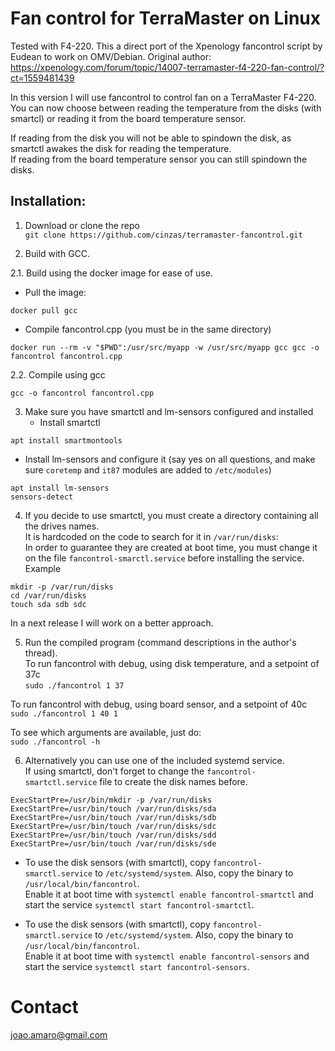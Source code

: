 # Fan control for TerraMaster on Linux 

Tested with F4-220. This a direct port of the Xpenology fancontrol script by Eudean to work on OMV/Debian.
Original author: https://xpenology.com/forum/topic/14007-terramaster-f4-220-fan-control/?ct=1559481439

In this version I will use fancontrol to control fan on a TerraMaster F4-220.
You can now choose between reading the temperature from the disks (with smartcl) or reading it from the board temperature sensor.

If reading from the disk you will not be able to spindown the disk, as smartctl awakes the disk for reading the temperature.   
If reading from the board temperature sensor you can still spindown the disks.


## Installation:
1. Download or clone the repo  
``git clone https://github.com/cinzas/terramaster-fancontrol.git``

2. Build with GCC.  

2.1. Build using the docker image for ease of use.

   - Pull the image:

``docker pull gcc``

   - Compile fancontrol.cpp (you must be in the same directory)

``docker run --rm -v "$PWD":/usr/src/myapp -w /usr/src/myapp gcc gcc -o fancontrol fancontrol.cpp``


2.2. Compile using gcc

``gcc -o fancontrol fancontrol.cpp``

3. Make sure you have smartctl and lm-sensors configured and installed  
   - Install smartctl

``apt install smartmontools``

   - Install lm-sensors and configure it (say yes on all questions, and make sure `coretemp` and `it87` modules are added to `/etc/modules`)

```
apt install lm-sensors
sensors-detect
```


4. If you decide to use smartctl, you must create a directory containing all the drives names.  
It is hardcoded on the code to search for it in `/var/run/disks`:  
In order to guarantee they are created at boot time, you must change it on the file `fancontrol-smarctl.service` before installing the service.  
Example
```
mkdir -p /var/run/disks 
cd /var/run/disks
touch sda sdb sdc
```

In a next release I will work on a better approach.


5. Run the compiled program (command descriptions in the author's thread).  
To run fancontrol with debug, using disk temperature, and a setpoint of 37c    
``sudo ./fancontrol 1 37 ``   

To run fancontrol with debug, using board sensor, and a setpoint of 40c   
``sudo ./fancontrol 1 40 1``   

To see which arguments are available, just do:   
``sudo ./fancontrol -h``   


6. Alternatively you can use one of the included systemd service.  
If using smartctl, don't forget to change the `fancontrol-smartctl.service` file to create the disk names before.  
```
ExecStartPre=/usr/bin/mkdir -p /var/run/disks
ExecStartPre=/usr/bin/touch /var/run/disks/sda
ExecStartPre=/usr/bin/touch /var/run/disks/sdb
ExecStartPre=/usr/bin/touch /var/run/disks/sdc
ExecStartPre=/usr/bin/touch /var/run/disks/sdd
ExecStartPre=/usr/bin/touch /var/run/disks/sde
```

- To use the disk sensors (with smartctl), copy  `fancontrol-smarctl.service` to `/etc/systemd/system`. Also, copy the binary to `/usr/local/bin/fancontrol`.   
  Enable it at boot time with `systemctl enable fancontrol-smartctl` and start the service `systemctl start fancontrol-smartctl`.   

- To use the disk sensors (with smartctl), copy  `fancontrol-smarctl.service` to `/etc/systemd/system`. Also, copy the binary to `/usr/local/bin/fancontrol`.   
  Enable it at boot time with `systemctl enable fancontrol-sensors` and start the service `systemctl start fancontrol-sensors`.   


# Contact
joao.amaro@gmail.com


